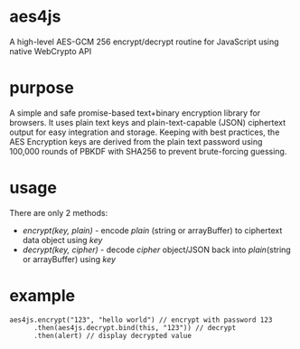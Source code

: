 # aes4js
A high-level AES-GCM 256 encrypt/decrypt routine for JavaScript using native WebCrypto API

# purpose
A simple and safe promise-based text+binary encryption library for browsers. It uses plain text keys and plain-text-capable (JSON) ciphertext output for easy integration and storage. Keeping with best practices, the AES Encryption keys are derived from the plain text password using 100,000 rounds of PBKDF with SHA256 to prevent brute-forcing guessing.


# usage
There are only 2 methods:

* *encrypt(key, plain)* - encode _plain_ (string or arrayBuffer) to ciphertext data object using _key_
* *decrypt(key, cipher)* - decode _cipher_ object/JSON back into _plain_(string or arrayBuffer) using _key_


# example
```
aes4js.encrypt("123", "hello world") // encrypt with password 123
      .then(aes4js.decrypt.bind(this, "123")) // decrypt
      .then(alert) // display decrypted value
```





